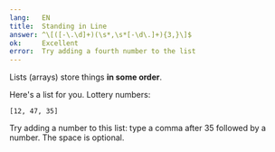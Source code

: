 ```yaml
---
lang:   EN
title:  Standing in Line
answer: ^\[([-\.\d]+)(\s*,\s*[-\d\.]+){3,}\]$
ok:     Excellent
error:  Try adding a fourth number to the list
---
```


Lists (arrays) store things __in some order__.

Here's a list for you. Lottery numbers: 

    [12, 47, 35]

Try adding a number to this list: type a comma after 35 followed by a number. The space is optional.
